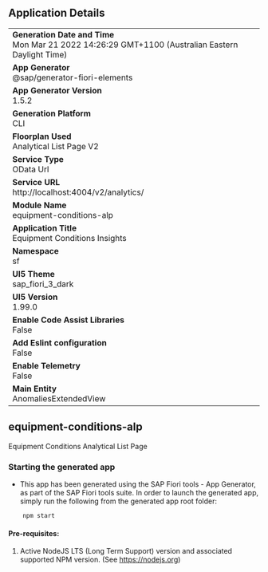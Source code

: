 ## Application Details
|               |
| ------------- |
|**Generation Date and Time**<br>Mon Mar 21 2022 14:26:29 GMT+1100 (Australian Eastern Daylight Time)|
|**App Generator**<br>@sap/generator-fiori-elements|
|**App Generator Version**<br>1.5.2|
|**Generation Platform**<br>CLI|
|**Floorplan Used**<br>Analytical List Page V2|
|**Service Type**<br>OData Url|
|**Service URL**<br>http://localhost:4004/v2/analytics/
|**Module Name**<br>equipment-conditions-alp|
|**Application Title**<br>Equipment Conditions Insights|
|**Namespace**<br>sf|
|**UI5 Theme**<br>sap_fiori_3_dark|
|**UI5 Version**<br>1.99.0|
|**Enable Code Assist Libraries**<br>False|
|**Add Eslint configuration**<br>False|
|**Enable Telemetry**<br>False|
|**Main Entity**<br>AnomaliesExtendedView|

## equipment-conditions-alp

Equipment Conditions Analytical List Page

### Starting the generated app

-   This app has been generated using the SAP Fiori tools - App Generator, as part of the SAP Fiori tools suite.  In order to launch the generated app, simply run the following from the generated app root folder:

```
    npm start
```

#### Pre-requisites:

1. Active NodeJS LTS (Long Term Support) version and associated supported NPM version.  (See https://nodejs.org)


